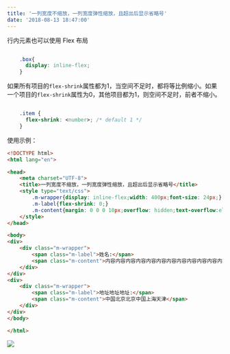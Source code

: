 ```yaml
---
title: '一列宽度不缩放，一列宽度弹性缩放，且超出后显示省略号'
date: '2018-08-13 18:47:00'
---   
```

行内元素也可以使用 Flex 布局

```css

    .box{
      display: inline-flex;
    }
```

如果所有项目的`flex-shrink`属性都为1，当空间不足时，都将等比例缩小。如果一个项目的`flex-shrink`属性为0，其他项目都为1，则空间不足时，前者不缩小。

```css

    .item {
      flex-shrink: <number>; /* default 1 */
    }
```

使用示例：

```html
<!DOCTYPE html>
<html lang="en">

<head>
    <meta charset="UTF-8">
    <title>一列宽度不缩放，一列宽度弹性缩放，且超出后显示省略号</title>
    <style type="text/css">
        .m-wrapper{display: inline-flex;width: 400px;font-size: 24px;}
        .m-label{flex-shrink: 0;}
        .m-content{margin: 0 0 0 10px;overflow: hidden;text-overflow:ellipsis;white-space: nowrap;}
    </style>
</head>

<body>
<div>
    <div class="m-wrapper">
        <span class="m-label">姓名:</span>
        <span class="m-content">内容内容内容内容内容内容内容内容内容内容内容内容内容内容</span>  
    </div>
</div>
<div>
    <div class="m-wrapper">
        <span class="m-label">地址地址地址:</span>
        <span class="m-content">中国北京北京中国上海天津</span>    
    </div>
</div>
</body>

</html>
```

![](https://img-blog.csdn.net/20180813184552282?watermark/2/text/aHR0cHM6Ly9ibG9nLmNzZG4ubmV0L3h1dG9uZ2Jhbw/font/5a6L5L2T/fontsize/400/fill/I0JBQkFCMA/dissolve/70)